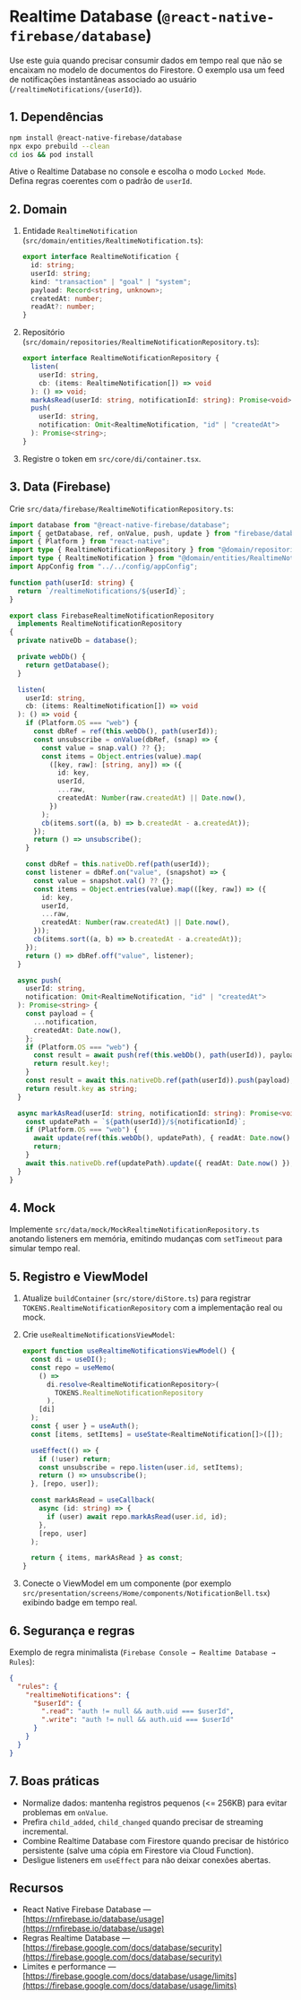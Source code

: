 # Realtime Database (`@react-native-firebase/database`)

Use este guia quando precisar consumir dados em tempo real que não se encaixam no modelo de documentos do Firestore. O exemplo usa um feed de notificações instantâneas associado ao usuário (`/realtimeNotifications/{userId}`).

## 1. Dependências

```sh
npm install @react-native-firebase/database
npx expo prebuild --clean
cd ios && pod install
```

Ative o Realtime Database no console e escolha o modo `Locked Mode`. Defina regras coerentes com o padrão de `userId`.

## 2. Domain

1. Entidade `RealtimeNotification` (`src/domain/entities/RealtimeNotification.ts`):

   ```ts
   export interface RealtimeNotification {
     id: string;
     userId: string;
     kind: "transaction" | "goal" | "system";
     payload: Record<string, unknown>;
     createdAt: number;
     readAt?: number;
   }
   ```

2. Repositório (`src/domain/repositories/RealtimeNotificationRepository.ts`):

   ```ts
   export interface RealtimeNotificationRepository {
     listen(
       userId: string,
       cb: (items: RealtimeNotification[]) => void
     ): () => void;
     markAsRead(userId: string, notificationId: string): Promise<void>;
     push(
       userId: string,
       notification: Omit<RealtimeNotification, "id" | "createdAt">
     ): Promise<string>;
   }
   ```

3. Registre o token em `src/core/di/container.tsx`.

## 3. Data (Firebase)

Crie `src/data/firebase/RealtimeNotificationRepository.ts`:

```ts
import database from "@react-native-firebase/database";
import { getDatabase, ref, onValue, push, update } from "firebase/database";
import { Platform } from "react-native";
import type { RealtimeNotificationRepository } from "@domain/repositories/RealtimeNotificationRepository";
import type { RealtimeNotification } from "@domain/entities/RealtimeNotification";
import AppConfig from "../../config/appConfig";

function path(userId: string) {
  return `/realtimeNotifications/${userId}`;
}

export class FirebaseRealtimeNotificationRepository
  implements RealtimeNotificationRepository
{
  private nativeDb = database();

  private webDb() {
    return getDatabase();
  }

  listen(
    userId: string,
    cb: (items: RealtimeNotification[]) => void
  ): () => void {
    if (Platform.OS === "web") {
      const dbRef = ref(this.webDb(), path(userId));
      const unsubscribe = onValue(dbRef, (snap) => {
        const value = snap.val() ?? {};
        const items = Object.entries(value).map(
          ([key, raw]: [string, any]) => ({
            id: key,
            userId,
            ...raw,
            createdAt: Number(raw.createdAt) || Date.now(),
          })
        );
        cb(items.sort((a, b) => b.createdAt - a.createdAt));
      });
      return () => unsubscribe();
    }

    const dbRef = this.nativeDb.ref(path(userId));
    const listener = dbRef.on("value", (snapshot) => {
      const value = snapshot.val() ?? {};
      const items = Object.entries(value).map(([key, raw]) => ({
        id: key,
        userId,
        ...raw,
        createdAt: Number(raw.createdAt) || Date.now(),
      }));
      cb(items.sort((a, b) => b.createdAt - a.createdAt));
    });
    return () => dbRef.off("value", listener);
  }

  async push(
    userId: string,
    notification: Omit<RealtimeNotification, "id" | "createdAt">
  ): Promise<string> {
    const payload = {
      ...notification,
      createdAt: Date.now(),
    };
    if (Platform.OS === "web") {
      const result = await push(ref(this.webDb(), path(userId)), payload);
      return result.key!;
    }
    const result = await this.nativeDb.ref(path(userId)).push(payload);
    return result.key as string;
  }

  async markAsRead(userId: string, notificationId: string): Promise<void> {
    const updatePath = `${path(userId)}/${notificationId}`;
    if (Platform.OS === "web") {
      await update(ref(this.webDb(), updatePath), { readAt: Date.now() });
      return;
    }
    await this.nativeDb.ref(updatePath).update({ readAt: Date.now() });
  }
}
```

## 4. Mock

Implemente `src/data/mock/MockRealtimeNotificationRepository.ts` anotando listeners em memória, emitindo mudanças com `setTimeout` para simular tempo real.

## 5. Registro e ViewModel

1. Atualize `buildContainer` (`src/store/diStore.ts`) para registrar `TOKENS.RealtimeNotificationRepository` com a implementação real ou mock.
2. Crie `useRealtimeNotificationsViewModel`:

   ```ts
   export function useRealtimeNotificationsViewModel() {
     const di = useDI();
     const repo = useMemo(
       () =>
         di.resolve<RealtimeNotificationRepository>(
           TOKENS.RealtimeNotificationRepository
         ),
       [di]
     );
     const { user } = useAuth();
     const [items, setItems] = useState<RealtimeNotification[]>([]);

     useEffect(() => {
       if (!user) return;
       const unsubscribe = repo.listen(user.id, setItems);
       return () => unsubscribe();
     }, [repo, user]);

     const markAsRead = useCallback(
       async (id: string) => {
         if (user) await repo.markAsRead(user.id, id);
       },
       [repo, user]
     );

     return { items, markAsRead } as const;
   }
   ```

3. Conecte o ViewModel em um componente (por exemplo `src/presentation/screens/Home/components/NotificationBell.tsx`) exibindo badge em tempo real.

## 6. Segurança e regras

Exemplo de regra minimalista (`Firebase Console → Realtime Database → Rules`):

```json
{
  "rules": {
    "realtimeNotifications": {
      "$userId": {
        ".read": "auth != null && auth.uid === $userId",
        ".write": "auth != null && auth.uid === $userId"
      }
    }
  }
}
```

## 7. Boas práticas

- Normalize dados: mantenha registros pequenos (<= 256KB) para evitar problemas em `onValue`.
- Prefira `child_added`, `child_changed` quando precisar de streaming incremental.
- Combine Realtime Database com Firestore quando precisar de histórico persistente (salve uma cópia em Firestore via Cloud Function).
- Desligue listeners em `useEffect` para não deixar conexões abertas.

## Recursos

- React Native Firebase Database — [https://rnfirebase.io/database/usage](https://rnfirebase.io/database/usage)
- Regras Realtime Database — [https://firebase.google.com/docs/database/security](https://firebase.google.com/docs/database/security)
- Limites e performance — [https://firebase.google.com/docs/database/usage/limits](https://firebase.google.com/docs/database/usage/limits)
